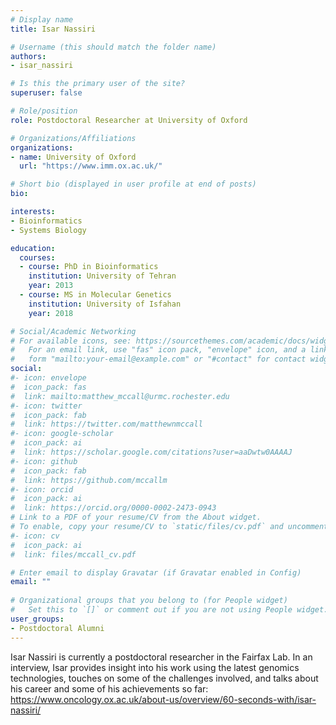```yaml
---
# Display name
title: Isar Nassiri

# Username (this should match the folder name)
authors:
- isar_nassiri

# Is this the primary user of the site?
superuser: false

# Role/position
role: Postdoctoral Researcher at University of Oxford

# Organizations/Affiliations
organizations:
- name: University of Oxford
  url: "https://www.imm.ox.ac.uk/"

# Short bio (displayed in user profile at end of posts)
bio: 

interests:
- Bioinformatics
- Systems Biology

education:
  courses:
  - course: PhD in Bioinformatics
    institution: University of Tehran
    year: 2013
  - course: MS in Molecular Genetics
    institution: University of Isfahan
    year: 2018

# Social/Academic Networking
# For available icons, see: https://sourcethemes.com/academic/docs/widgets/#icons
#   For an email link, use "fas" icon pack, "envelope" icon, and a link in the
#   form "mailto:your-email@example.com" or "#contact" for contact widget.
social:
#- icon: envelope
#  icon_pack: fas
#  link: mailto:matthew_mccall@urmc.rochester.edu
#- icon: twitter
#  icon_pack: fab
#  link: https://twitter.com/matthewnmccall
#- icon: google-scholar
#  icon_pack: ai
#  link: https://scholar.google.com/citations?user=aaDwtw0AAAAJ
#- icon: github
#  icon_pack: fab
#  link: https://github.com/mccallm
#- icon: orcid
#  icon_pack: ai
#  link: https://orcid.org/0000-0002-2473-0943
# Link to a PDF of your resume/CV from the About widget.
# To enable, copy your resume/CV to `static/files/cv.pdf` and uncomment the lines below.  
#- icon: cv
#  icon_pack: ai
#  link: files/mccall_cv.pdf

# Enter email to display Gravatar (if Gravatar enabled in Config)
email: ""
  
# Organizational groups that you belong to (for People widget)
#   Set this to `[]` or comment out if you are not using People widget.  
user_groups:
- Postdoctoral Alumni
---
```

Isar Nassiri is currently a postdoctoral researcher in the Fairfax Lab. In an interview, Isar provides insight into his work using the latest genomics technologies, touches on some of the challenges involved, and talks about his career and some of his achievements so far: https://www.oncology.ox.ac.uk/about-us/overview/60-seconds-with/isar-nassiri/


